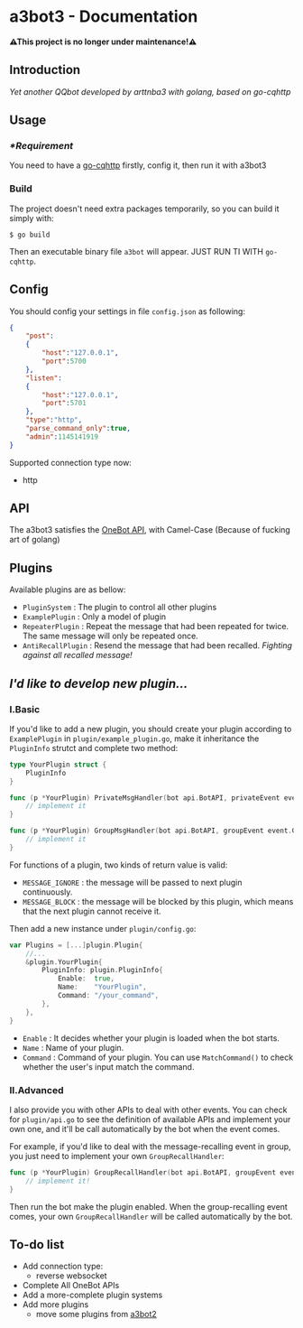 # a3bot3 - Documentation

**⚠This project is no longer under maintenance!⚠**

## Introduction

_Yet another QQbot developed by arttnba3 with golang, based on go-cqhttp_

## Usage

### _*Requirement_

You need to have a [go-cqhttp](https://github.com/Mrs4s/go-cqhttp) firstly, config it, then run it with a3bot3

### Build

The project doesn't need extra packages temporarily, so you can build it simply with:

```shell
$ go build
```

Then an executable binary file `a3bot` will appear. JUST RUN TI WITH `go-cqhttp`.

## Config

You should config your settings in file `config.json` as following:

```json
{
    "post":
    {
        "host":"127.0.0.1",
        "port":5700
    },
    "listen":
    {
        "host":"127.0.0.1",
        "port":5701
    },
    "type":"http",
    "parse_command_only":true,
    "admin":1145141919
}
```

Supported connection type now:

- http

## API

The a3bot3 satisfies the [OneBot API](https://onebot.dev/), with Camel-Case (Because of fucking art of golang)

## Plugins

Available plugins are as bellow:

- `PluginSystem` : The plugin to control all other plugins
- `ExamplePlugin` : Only a model of plugin
- `RepeaterPlugin` : Repeat the message that had been repeated for twice. The same message will only be repeated once.
- `AntiRecallPlugin` : Resend the message that had been recalled. _Fighting against all recalled message!_

## _I'd like to develop new plugin..._

### I.Basic

If you'd like to add a new plugin, you should create your plugin according to `ExamplePlugin` in `plugin/example_plugin.go`, make it inheritance the `PluginInfo` strutct and complete two method:

```go
type YourPlugin struct {
	PluginInfo
}

func (p *YourPlugin) PrivateMsgHandler(bot api.BotAPI, privateEvent event.PrivateEvent, messages []string) int {
	// implement it
}

func (p *YourPlugin) GroupMsgHandler(bot api.BotAPI, groupEvent event.GroupEvent, messages []string) int {
	// implement it
}
```

For functions of a plugin, two kinds of return value is valid:

- `MESSAGE_IGNORE` : the message will be passed to next plugin continuously.
- `MESSAGE_BLOCK` : the message will be blocked by this plugin, which means that the next plugin cannot receive it.

Then add a new instance under `plugin/config.go`:

```go
var Plugins = [...]plugin.Plugin{
    //...
	&plugin.YourPlugin{
		PluginInfo: plugin.PluginInfo{
			Enable:  true,
			Name:    "YourPlugin",
			Command: "/your_command",
		},
	},
}
```

- `Enable` : It decides whether your plugin is loaded when the bot starts.
- `Name` : Name of your plugin.
- `Command` : Command of your plugin. You can use `MatchCommand()` to check whether the user's input match the command.

### II.Advanced

I also provide you with other APIs to deal with other events. You can check for `plugin/api.go` to see the definition of available APIs and implement your own one, and it'll be call automatically by the bot when the event comes.

For example, if you'd like to deal with the message-recalling event in group, you just need to implement your own `GroupRecallHandler`:

```go
func (p *YourPlugin) GroupRecallHandler(bot api.BotAPI, groupEvent event.GroupEvent, messages []string) int {
	// implement it!
}
```

Then run the bot make the plugin enabled. When the group-recalling event comes, your own `GroupRecallHandler` will be called automatically by the bot.

## To-do list

- Add connection type:
  - reverse websocket
- Complete All OneBot APIs
- Add a more-complete plugin systems
- Add more plugins
  - move some plugins from [a3bot2](https://github.com/arttnba3/a3bot2)
